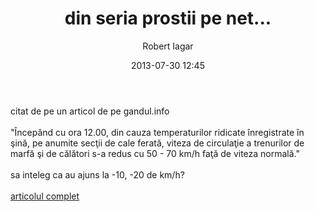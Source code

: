﻿---
layout: post
title: din seria prostii pe net...
date: 2013-07-30 12:45
author: "Robert Iagar"
comments: true
tags: [Day to day, Life, Prostii pe net]
---
citat de pe un articol de pe gandul.info<br /><br />"Începând cu ora 12.00, din cauza temperaturilor ridicate înregistrate în şină, pe anumite secţii de cale ferată, viteza de circulaţie a trenurilor de marfă şi de călători s-a redus cu 50 - 70 km/h faţă de viteza normală."<br /><br />sa inteleg ca au ajuns la -10, -20 de km/h?<br /><br /><a href="http://www.gandul.info/stiri/cfr-viteza-trenurilor-redusa-din-cauza-caniculei-se-vor-inregistra-intarzieri-de-pana-la-o-ora-11177574">articolul complet</a>
